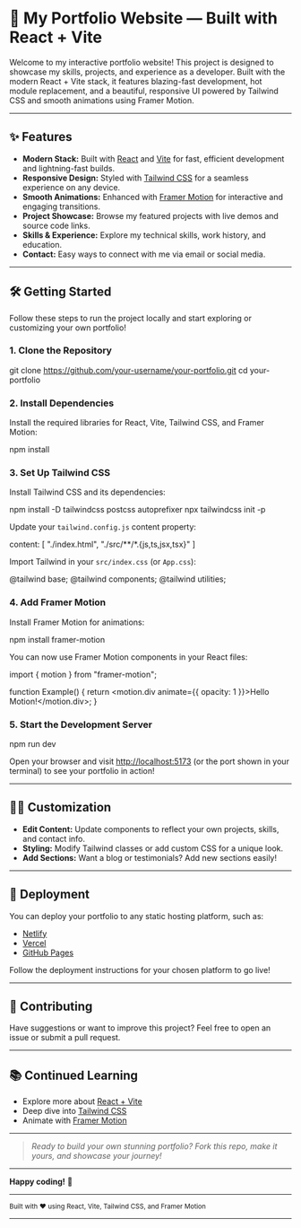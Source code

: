 # 🚀 My Portfolio Website — Built with React + Vite

Welcome to my interactive portfolio website! This project is designed to showcase my skills, projects, and experience as a developer. Built with the modern React + Vite stack, it features blazing-fast development, hot module replacement, and a beautiful, responsive UI powered by Tailwind CSS and smooth animations using Framer Motion.

---

## ✨ Features

- **Modern Stack:** Built with [React](https://react.dev/) and [Vite](https://vitejs.dev/) for fast, efficient development and lightning-fast builds.
- **Responsive Design:** Styled with [Tailwind CSS](https://tailwindcss.com/) for a seamless experience on any device.
- **Smooth Animations:** Enhanced with [Framer Motion](https://www.framer.com/motion/) for interactive and engaging transitions.
- **Project Showcase:** Browse my featured projects with live demos and source code links.
- **Skills & Experience:** Explore my technical skills, work history, and education.
- **Contact:** Easy ways to connect with me via email or social media.

---

## 🛠️ Getting Started

Follow these steps to run the project locally and start exploring or customizing your own portfolio!

### 1. Clone the Repository

git clone https://github.com/your-username/your-portfolio.git
cd your-portfolio

### 2. Install Dependencies

Install the required libraries for React, Vite, Tailwind CSS, and Framer Motion:

npm install

### 3. Set Up Tailwind CSS

Install Tailwind CSS and its dependencies:

npm install -D tailwindcss postcss autoprefixer
npx tailwindcss init -p

Update your `tailwind.config.js` content property:

content: [
"./index.html",
"./src/**/*.{js,ts,jsx,tsx}"
]

Import Tailwind in your `src/index.css` (or `App.css`):

@tailwind base;
@tailwind components;
@tailwind utilities;

### 4. Add Framer Motion

Install Framer Motion for animations:

npm install framer-motion

You can now use Framer Motion components in your React files:

import { motion } from "framer-motion";

function Example() {
return <motion.div animate={{ opacity: 1 }}>Hello Motion!</motion.div>;
}

### 5. Start the Development Server

npm run dev

Open your browser and visit [http://localhost:5173](http://localhost:5173) (or the port shown in your terminal) to see your portfolio in action!

---

## 🧑‍💻 Customization

- **Edit Content:** Update components to reflect your own projects, skills, and contact info.
- **Styling:** Modify Tailwind classes or add custom CSS for a unique look.
- **Add Sections:** Want a blog or testimonials? Add new sections easily!

---

## 🚀 Deployment

You can deploy your portfolio to any static hosting platform, such as:

- [Netlify](https://www.netlify.com/)
- [Vercel](https://vercel.com/)
- [GitHub Pages](https://pages.github.com/)

Follow the deployment instructions for your chosen platform to go live!

---

## 🤝 Contributing

Have suggestions or want to improve this project? Feel free to open an issue or submit a pull request.

---

## 📚 Continued Learning

- Explore more about [React + Vite](https://vitejs.dev/guide/)
- Deep dive into [Tailwind CSS](https://tailwindcss.com/docs/installation)
- Animate with [Framer Motion](https://www.framer.com/motion/)

---

> _Ready to build your own stunning portfolio? Fork this repo, make it yours, and showcase your journey!_

---

**Happy coding!** 🎉

---

<sup>Built with ❤️ using React, Vite, Tailwind CSS, and Framer Motion</sup>

---

<!--
References:
- [How to set up Tailwind CSS in Vite](https://riike.hashnode.dev/easy-tutorial-setting-up-reactjs-with-vite-typescript-and-tailwind-css)
- [Install and use Framer Motion in React + Vite](https://www.motioncookbook.com/posts/install-framer-motion)
- [Portfolio project inspiration](https://github.com/IbrahimHiarea/portfolio)
-->
